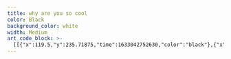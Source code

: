 ```yaml
---
title: why are you so cool
color: Black
background_color: white
width: Medium
art_code_block: >-
  [[{"x":119.5,"y":235.71875,"time":1633042752630,"color":"black"},{"x":137.5,"y":235.71875,"time":1633042752785,"color":"black"},{"x":151.5,"y":235.71875,"time":1633042752802,"color":"black"},{"x":173.5,"y":235.71875,"time":1633042752820,"color":"black"},{"x":220.5,"y":235.71875,"time":1633042752836,"color":"black"},{"x":274.5,"y":235.71875,"time":1633042752854,"color":"black"},{"x":298.5,"y":235.71875,"time":1633042752871,"color":"black"},{"x":333.5,"y":235.71875,"time":1633042752889,"color":"black"},{"x":354.5,"y":235.71875,"time":1633042752905,"color":"black"},{"x":373.5,"y":236.71875,"time":1633042752924,"color":"black"},{"x":382.5,"y":238.71875,"time":1633042752941,"color":"black"},{"x":394.5,"y":239.71875,"time":1633042752957,"color":"black"},{"x":399.5,"y":240.71875,"time":1633042752989,"color":"black"},{"x":382.5,"y":238.71875,"time":1633042752941,"color":"black"},{"x":399.5,"y":240.71875,"time":1633042753306,"color":"black"}],[{"x":118.5,"y":237.71875,"time":1633042754642,"color":"black"},{"x":118.5,"y":243.71875,"time":1633042754869,"color":"black"},{"x":118.5,"y":248.71875,"time":1633042754907,"color":"black"},{"x":118.5,"y":254.71875,"time":1633042754950,"color":"black"},{"x":118.5,"y":264.71875,"time":1633042755000,"color":"black"},{"x":118.5,"y":271.71875,"time":1633042755022,"color":"black"},{"x":119.5,"y":277.71875,"time":1633042755066,"color":"black"},{"x":119.5,"y":282.71875,"time":1633042755101,"color":"black"},{"x":120.5,"y":288.71875,"time":1633042755133,"color":"black"},{"x":123.5,"y":294.71875,"time":1633042755168,"color":"black"},{"x":127.5,"y":302.71875,"time":1633042755210,"color":"black"},{"x":132.5,"y":308.71875,"time":1633042755250,"color":"black"},{"x":137.5,"y":312.71875,"time":1633042755288,"color":"black"},{"x":146.5,"y":317.71875,"time":1633042755316,"color":"black"},{"x":157.5,"y":321.71875,"time":1633042755353,"color":"black"},{"x":171.5,"y":325.71875,"time":1633042755385,"color":"black"},{"x":181.5,"y":327.71875,"time":1633042755418,"color":"black"},{"x":197.5,"y":329.71875,"time":1633042755449,"color":"black"},{"x":207.5,"y":330.71875,"time":1633042755472,"color":"black"},{"x":231.5,"y":331.71875,"time":1633042755521,"color":"black"},{"x":237.5,"y":330.71875,"time":1633042755568,"color":"black"},{"x":242.5,"y":327.71875,"time":1633042755620,"color":"black"},{"x":251.5,"y":319.71875,"time":1633042755653,"color":"black"},{"x":256.5,"y":312.71875,"time":1633042755675,"color":"black"},{"x":261.5,"y":306.71875,"time":1633042755704,"color":"black"},{"x":265.5,"y":300.71875,"time":1633042755725,"color":"black"},{"x":269.5,"y":290.71875,"time":1633042755763,"color":"black"},{"x":272.5,"y":283.71875,"time":1633042755789,"color":"black"},{"x":274.5,"y":275.71875,"time":1633042755836,"color":"black"},{"x":275.5,"y":270.71875,"time":1633042755873,"color":"black"},{"x":275.5,"y":263.71875,"time":1633042755922,"color":"black"},{"x":275.5,"y":258.71875,"time":1633042755957,"color":"black"},{"x":275.5,"y":253.71875,"time":1633042755990,"color":"black"},{"x":275.5,"y":248.71875,"time":1633042756045,"color":"black"},{"x":274.5,"y":243.71875,"time":1633042756283,"color":"black"},{"x":272.5,"y":238.71875,"time":1633042756501,"color":"black"},{"x":275.5,"y":248.71875,"time":1633042756045,"color":"black"}],[{"x":288.5,"y":235.71875,"time":1633042758904,"color":"black"},{"x":288.5,"y":242.71875,"time":1633042759200,"color":"black"},{"x":288.5,"y":250.71875,"time":1633042759231,"color":"black"},{"x":288.5,"y":260.71875,"time":1633042759265,"color":"black"},{"x":288.5,"y":271.71875,"time":1633042759300,"color":"black"},{"x":288.5,"y":282.71875,"time":1633042759332,"color":"black"},{"x":288.5,"y":289.71875,"time":1633042759365,"color":"black"},{"x":289.5,"y":294.71875,"time":1633042759416,"color":"black"},{"x":296.5,"y":305.71875,"time":1633042759468,"color":"black"},{"x":302.5,"y":311.71875,"time":1633042759502,"color":"black"},{"x":310.5,"y":318.71875,"time":1633042759553,"color":"black"},{"x":326.5,"y":323.71875,"time":1633042759605,"color":"black"},{"x":337.5,"y":326.71875,"time":1633042759640,"color":"black"},{"x":351.5,"y":327.71875,"time":1633042759681,"color":"black"},{"x":363.5,"y":327.71875,"time":1633042759718,"color":"black"},{"x":369.5,"y":327.71875,"time":1633042759735,"color":"black"},{"x":378.5,"y":326.71875,"time":1633042759775,"color":"black"},{"x":383.5,"y":324.71875,"time":1633042759823,"color":"black"},{"x":389.5,"y":320.71875,"time":1633042759873,"color":"black"},{"x":392.5,"y":316.71875,"time":1633042759912,"color":"black"},{"x":396.5,"y":313.71875,"time":1633042759956,"color":"black"},{"x":400.5,"y":309.71875,"time":1633042760005,"color":"black"},{"x":402.5,"y":304.71875,"time":1633042760060,"color":"black"},{"x":404.5,"y":298.71875,"time":1633042760120,"color":"black"},{"x":405.5,"y":292.71875,"time":1633042760176,"color":"black"},{"x":406.5,"y":285.71875,"time":1633042760234,"color":"black"},{"x":406.5,"y":278.71875,"time":1633042760292,"color":"black"},{"x":406.5,"y":273.71875,"time":1633042760339,"color":"black"},{"x":406.5,"y":268.71875,"time":1633042760394,"color":"black"},{"x":406.5,"y":263.71875,"time":1633042760436,"color":"black"},{"x":406.5,"y":258.71875,"time":1633042760478,"color":"black"},{"x":405.5,"y":252.71875,"time":1633042760537,"color":"black"},{"x":405.5,"y":246.71875,"time":1633042760680,"color":"black"},{"x":405.5,"y":241.71875,"time":1633042760766,"color":"black"},{"x":405.5,"y":252.71875,"time":1633042760537,"color":"black"}],[{"x":116.5,"y":233.71875,"time":1633042761966,"color":"black"},{"x":105.5,"y":228.71875,"time":1633042762197,"color":"black"},{"x":81.5,"y":211.71875,"time":1633042762250,"color":"black"},{"x":61.5,"y":195.71875,"time":1633042762300,"color":"black"},{"x":56.5,"y":190.71875,"time":1633042762316,"color":"black"},{"x":50.5,"y":184.71875,"time":1633042762367,"color":"black"},{"x":61.5,"y":195.71875,"time":1633042762300,"color":"black"}],[{"x":398.5,"y":236.71875,"time":1633042764009,"color":"black"},{"x":385.5,"y":223.71875,"time":1633042764233,"color":"black"},{"x":349.5,"y":197.71875,"time":1633042764287,"color":"black"},{"x":327.5,"y":183.71875,"time":1633042764336,"color":"black"},{"x":309.5,"y":171.71875,"time":1633042764913,"color":"black"},{"x":304.5,"y":171.71875,"time":1633042765411,"color":"black"},{"x":298.5,"y":171.71875,"time":1633042765474,"color":"black"},{"x":293.5,"y":172.71875,"time":1633042765541,"color":"black"},{"x":287.5,"y":175.71875,"time":1633042765622,"color":"black"},{"x":283.5,"y":179.71875,"time":1633042765690,"color":"black"},{"x":280.5,"y":184.71875,"time":1633042765758,"color":"black"},{"x":279.5,"y":189.71875,"time":1633042765812,"color":"black"},{"x":278.5,"y":194.71875,"time":1633042765879,"color":"black"},{"x":279.5,"y":199.71875,"time":1633042765979,"color":"black"},{"x":279.5,"y":189.71875,"time":1633042765812,"color":"black"}],[{"x":57.5,"y":191.71875,"time":1633042767851,"color":"black"},{"x":52.5,"y":191.71875,"time":1633042768167,"color":"black"},{"x":46.5,"y":193.71875,"time":1633042768224,"color":"black"},{"x":41.5,"y":196.71875,"time":1633042768299,"color":"black"},{"x":38.5,"y":201.71875,"time":1633042768396,"color":"black"},{"x":35.5,"y":207.71875,"time":1633042768463,"color":"black"},{"x":35.5,"y":214.71875,"time":1633042768539,"color":"black"},{"x":35.5,"y":219.71875,"time":1633042768616,"color":"black"},{"x":37.5,"y":224.71875,"time":1633042768716,"color":"black"},{"x":39.5,"y":230.71875,"time":1633042768783,"color":"black"},{"x":41.5,"y":235.71875,"time":1633042768897,"color":"black"},{"x":44.5,"y":240.71875,"time":1633042768970,"color":"black"},{"x":39.5,"y":230.71875,"time":1633042768783,"color":"black"}],[{"x":121.5,"y":267.71875,"time":1633042830708,"color":"black"},{"x":130.5,"y":261.71875,"time":1633042831003,"color":"black"},{"x":134.5,"y":258.71875,"time":1633042831019,"color":"black"},{"x":143.5,"y":251.71875,"time":1633042831108,"color":"black"},{"x":149.5,"y":248.71875,"time":1633042831190,"color":"black"},{"x":154.5,"y":247.71875,"time":1633042831304,"color":"black"},{"x":159.5,"y":246.71875,"time":1633042831511,"color":"black"},{"x":163.5,"y":243.71875,"time":1633042831872,"color":"black"},{"x":154.5,"y":247.71875,"time":1633042831304,"color":"black"}],[{"x":123.5,"y":291.71875,"time":1633042833358,"color":"black"},{"x":141.5,"y":275.71875,"time":1633042833611,"color":"black"},{"x":162.5,"y":259.71875,"time":1633042833689,"color":"black"},{"x":166.5,"y":255.71875,"time":1633042833707,"color":"black"},{"x":174.5,"y":249.71875,"time":1633042833781,"color":"black"},{"x":178.5,"y":245.71875,"time":1633042833909,"color":"black"},{"x":184.5,"y":244.71875,"time":1633042834061,"color":"black"},{"x":174.5,"y":249.71875,"time":1633042833781,"color":"black"}],[{"x":132.5,"y":303.71875,"time":1633042835339,"color":"black"},{"x":135.5,"y":297.71875,"time":1633042835547,"color":"black"},{"x":160.5,"y":278.71875,"time":1633042835631,"color":"black"},{"x":165.5,"y":274.71875,"time":1633042835655,"color":"black"},{"x":175.5,"y":266.71875,"time":1633042835745,"color":"black"},{"x":179.5,"y":263.71875,"time":1633042835846,"color":"black"},{"x":187.5,"y":256.71875,"time":1633042835929,"color":"black"},{"x":195.5,"y":248.71875,"time":1633042836020,"color":"black"},{"x":199.5,"y":245.71875,"time":1633042836182,"color":"black"},{"x":187.5,"y":256.71875,"time":1633042835929,"color":"black"}],[{"x":143.5,"y":312.71875,"time":1633042837656,"color":"black"},{"x":147.5,"y":309.71875,"time":1633042837846,"color":"black"},{"x":167.5,"y":290.71875,"time":1633042837929,"color":"black"},{"x":182.5,"y":277.71875,"time":1633042838020,"color":"black"},{"x":186.5,"y":274.71875,"time":1633042838129,"color":"black"},{"x":191.5,"y":272.71875,"time":1633042838223,"color":"black"},{"x":201.5,"y":260.71875,"time":1633042838303,"color":"black"},{"x":215.5,"y":247.71875,"time":1633042838387,"color":"black"},{"x":220.5,"y":242.71875,"time":1633042838472,"color":"black"},{"x":201.5,"y":260.71875,"time":1633042838303,"color":"black"}],[{"x":158.5,"y":316.71875,"time":1633042839840,"color":"black"},{"x":166.5,"y":306.71875,"time":1633042840047,"color":"black"},{"x":174.5,"y":297.71875,"time":1633042840063,"color":"black"},{"x":197.5,"y":280.71875,"time":1633042840145,"color":"black"},{"x":209.5,"y":272.71875,"time":1633042840242,"color":"black"},{"x":215.5,"y":271.71875,"time":1633042840394,"color":"black"},{"x":225.5,"y":266.71875,"time":1633042840490,"color":"black"},{"x":235.5,"y":254.71875,"time":1633042840573,"color":"black"},{"x":253.5,"y":232.71875,"time":1633042840692,"color":"black"},{"x":225.5,"y":266.71875,"time":1633042840490,"color":"black"}],[{"x":174.5,"y":318.71875,"time":1633042843027,"color":"black"},{"x":222.5,"y":284.71875,"time":1633042843332,"color":"black"},{"x":240.5,"y":273.71875,"time":1633042843349,"color":"black"},{"x":269.5,"y":255.71875,"time":1633042843434,"color":"black"},{"x":277.5,"y":251.71875,"time":1633042843535,"color":"black"},{"x":240.5,"y":273.71875,"time":1633042843349,"color":"black"}],[{"x":193.5,"y":325.71875,"time":1633042844969,"color":"black"},{"x":242.5,"y":295.71875,"time":1633042845217,"color":"black"},{"x":268.5,"y":281.71875,"time":1633042845323,"color":"black"},{"x":193.5,"y":325.71875,"time":1633042844969,"color":"black"}],[{"x":292.5,"y":251.71875,"time":1633042846734,"color":"black"},{"x":297.5,"y":251.71875,"time":1633042846958,"color":"black"},{"x":312.5,"y":251.71875,"time":1633042847058,"color":"black"},{"x":292.5,"y":251.71875,"time":1633042846734,"color":"black"}],[{"x":298.5,"y":252.71875,"time":1633042848309,"color":"black"},{"x":302.5,"y":249.71875,"time":1633042848652,"color":"black"},{"x":313.5,"y":241.71875,"time":1633042848753,"color":"black"},{"x":318.5,"y":239.71875,"time":1633042849497,"color":"black"},{"x":302.5,"y":249.71875,"time":1633042848652,"color":"black"}],[{"x":288.5,"y":279.71875,"time":1633042850727,"color":"black"},{"x":320.5,"y":253.71875,"time":1633042851034,"color":"black"},{"x":328.5,"y":248.71875,"time":1633042851139,"color":"black"},{"x":333.5,"y":245.71875,"time":1633042851523,"color":"black"},{"x":337.5,"y":242.71875,"time":1633042851966,"color":"black"},{"x":328.5,"y":248.71875,"time":1633042851139,"color":"black"}],[{"x":295.5,"y":298.71875,"time":1633042853604,"color":"black"},{"x":299.5,"y":295.71875,"time":1633042853743,"color":"black"},{"x":346.5,"y":259.71875,"time":1633042853850,"color":"black"},{"x":361.5,"y":248.71875,"time":1633042853993,"color":"black"},{"x":365.5,"y":242.71875,"time":1633042854406,"color":"black"},{"x":372.5,"y":236.71875,"time":1633042854533,"color":"black"},{"x":361.5,"y":248.71875,"time":1633042853993,"color":"black"}],[{"x":304.5,"y":306.71875,"time":1633042855914,"color":"black"},{"x":349.5,"y":276.71875,"time":1633042856207,"color":"black"},{"x":380.5,"y":258.71875,"time":1633042856332,"color":"black"},{"x":388.5,"y":253.71875,"time":1633042856445,"color":"black"},{"x":392.5,"y":250.71875,"time":1633042856591,"color":"black"},{"x":380.5,"y":258.71875,"time":1633042856332,"color":"black"}],[{"x":315.5,"y":310.71875,"time":1633042858106,"color":"black"},{"x":383.5,"y":276.71875,"time":1633042858351,"color":"black"},{"x":403.5,"y":268.71875,"time":1633042858469,"color":"black"},{"x":315.5,"y":310.71875,"time":1633042858106,"color":"black"}],[{"x":345.5,"y":314.71875,"time":1633042859784,"color":"black"},{"x":409.5,"y":271.71875,"time":1633042860026,"color":"black"},{"x":423.5,"y":266.71875,"time":1633042860147,"color":"black"},{"x":345.5,"y":314.71875,"time":1633042859784,"color":"black"}],[{"x":361.5,"y":319.71875,"time":1633042861303,"color":"black"},{"x":377.5,"y":307.71875,"time":1633042861589,"color":"black"},{"x":384.5,"y":302.71875,"time":1633042861709,"color":"black"},{"x":391.5,"y":300.71875,"time":1633042861825,"color":"black"},{"x":404.5,"y":293.71875,"time":1633042862253,"color":"black"},{"x":384.5,"y":302.71875,"time":1633042861709,"color":"black"}]]
---
```


